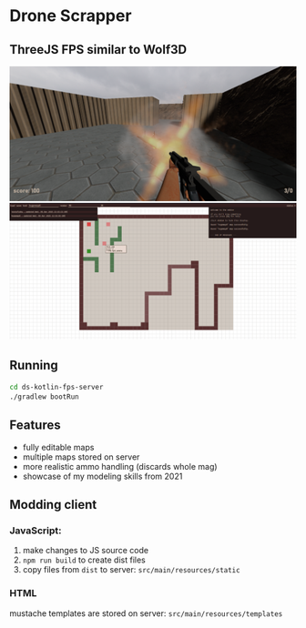 # Drone Scrapper

## ThreeJS FPS similar to Wolf3D

![screenshot1](./sshot1.png)
![screenshot2](./sshot2.png)

## Running

```bash
cd ds-kotlin-fps-server
./gradlew bootRun
```

## Features

- fully editable maps
- multiple maps stored on server
- more realistic ammo handling (discards whole mag)
- showcase of my modeling skills from 2021

## Modding client

### JavaScript:

1. make changes to JS source code
2. `npm run build` to create dist files
3. copy files from `dist` to server: `src/main/resources/static`

### HTML

mustache templates are stored on server: `src/main/resources/templates`
